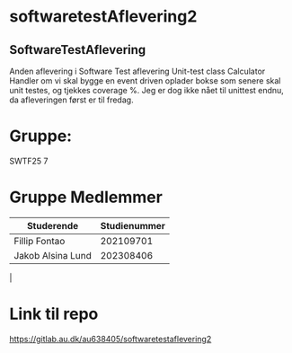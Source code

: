 # softwaretestAflevering2
## SoftwareTestAflevering

Anden aflevering i Software Test aflevering Unit-test class Calculator
Handler om vi skal bygge en event driven oplader bokse som senere skal unit testes, og tjekkes  coverage %. Jeg er dog ikke nået til unittest endnu, da afleveringen først er til fredag.
# Gruppe: 

SWTF25 7

# Gruppe Medlemmer

| Studerende           | Studienummer   | 
|----------------------|----------------|
| Fillip Fontao        | 202109701      | 
| Jakob Alsina Lund    | 202308406      |
|

# Link til repo

https://gitlab.au.dk/au638405/softwaretestaflevering2
